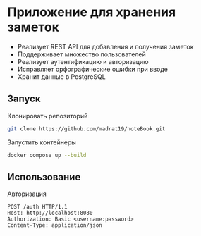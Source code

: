 # Приложение для хранения заметок 
* Реализует REST API для добавления и получения заметок
* Поддерживает множество пользователей
* Реализует аутентификацию и авторизацию
* Исправляет орфографические ошибки при вводе
* Хранит данные в PostgreSQL

## Запуск 
Клонировать репозиторий 
```bash
git clone https://github.com/madrat19/noteBook.git
```
Запустить контейнеры
```bash
docker compose up --build
```

## Использование
Авторизация 
```http
POST /auth HTTP/1.1
Host: http://localhost:8080
Authorization: Basic <username:password>
Content-Type: application/json
```

